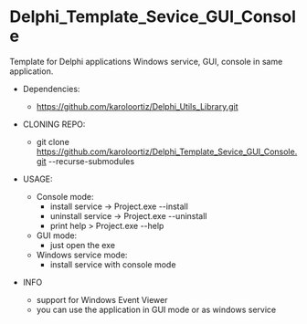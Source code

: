 # Delphi_Template_Sevice_GUI_Console

Template for Delphi applications
Windows service, GUI, console in same application.

- Dependencies:
  - https://github.com/karoloortiz/Delphi_Utils_Library.git
 
- CLONING REPO:
  - git clone https://github.com/karoloortiz/Delphi_Template_Sevice_GUI_Console.git --recurse-submodules

- USAGE:
  - Console mode:
    - install service -> Project.exe --install
    - uninstall service ->  Project.exe --uninstall
    - print help >  Project.exe --help
  - GUI mode:
    - just open the exe
  - Windows service mode:
    - install service with console mode

- INFO
  - support for Windows Event Viewer
  - you can use the application in GUI mode or as windows service
